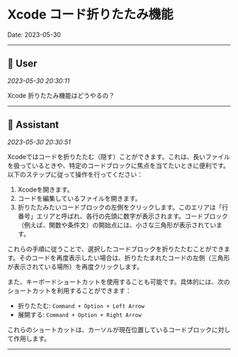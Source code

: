 # Xcode コード折りたたみ機能

Date: 2023-05-30

---

## 👤 User
*2023-05-30 20:30:11*

Xcode 折りたたみ機能はどうやるの？

---

## 🤖 Assistant
*2023-05-30 20:30:51*

Xcodeではコードを折りたたむ（隠す）ことができます。これは、長いファイルを扱っているときや、特定のコードブロックに焦点を当てたいときに便利です。以下のステップに従って操作を行ってください：

1. Xcodeを開きます。
2. コードを編集しているファイルを開きます。
3. 折りたたみたいコードブロックの左側をクリックします。このエリアは「行番号」エリアと呼ばれ、各行の先頭に数字が表示されます。コードブロック（例えば、関数や条件文）の開始点には、小さな三角形が表示されています。

これらの手順に従うことで、選択したコードブロックを折りたたむことができます。そのコードを再度表示したい場合は、折りたたまれたコードの左側（三角形が表示されている場所）を再度クリックします。

また、キーボードショートカットを使用することも可能です。具体的には、次のショートカットを利用することができます：

- 折りたたむ: `Command + Option + Left Arrow`
- 展開する: `Command + Option + Right Arrow`

これらのショートカットは、カーソルが現在位置しているコードブロックに対して作用します。

---
